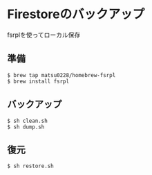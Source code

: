 # Firestoreのバックアップ


fsrplを使ってローカル保存


##  準備

```
$ brew tap matsu0228/homebrew-fsrpl
$ brew install fsrpl
```

## バックアップ

```
$ sh clean.sh
$ sh dump.sh
```

## 復元

```
$ sh restore.sh
```
